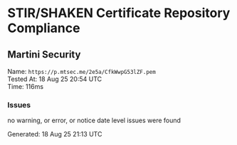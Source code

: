 # STIR/SHAKEN Certificate Repository Compliance

## Martini Security

Name: `https://p.mtsec.me/2e5a/CfkWwpG53lZF.pem`\
Tested At: 18 Aug 25 20:54 UTC\
Time: 116ms

### Issues

no warning, or error, or notice date level issues were found

Generated: 18 Aug 25 21:13 UTC